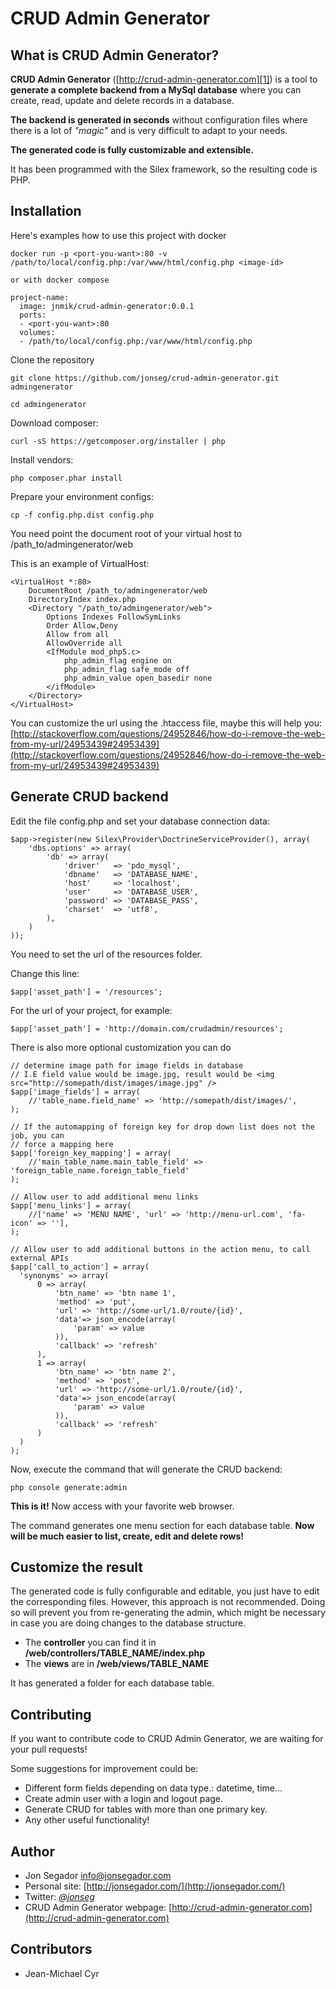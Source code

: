 CRUD Admin Generator
===================

What is CRUD Admin Generator?
-----------------------------

**CRUD Admin Generator** ([http://crud-admin-generator.com][1]) is a tool to **generate a complete backend from a MySql database** where you can create, read, update and delete records in a database. 

**The backend is generated in seconds** without configuration files where there is a lot of *"magic"* and is very difficult to adapt to your needs. 

**The generated code is fully customizable and extensible.**

It has been programmed with the Silex framework, so the resulting code is PHP.


Installation
------------

Here's examples how to use this project with docker

    docker run -p <port-you-want>:80 -v /path/to/local/config.php:/var/www/html/config.php <image-id>

    or with docker compose

    project-name:
      image: jnmik/crud-admin-generator:0.0.1
      ports:
      - <port-you-want>:80
      volumes:
      - /path/to/local/config.php:/var/www/html/config.php


Clone the repository

    git clone https://github.com/jonseg/crud-admin-generator.git admingenerator

    cd admingenerator

Download composer:

    curl -sS https://getcomposer.org/installer | php

Install vendors:

    php composer.phar install

Prepare your environment configs:

    cp -f config.php.dist config.php

You need point the document root of your virtual host to /path_to/admingenerator/web

This is an example of VirtualHost:

    <VirtualHost *:80>
        DocumentRoot /path_to/admingenerator/web
        DirectoryIndex index.php
        <Directory "/path_to/admingenerator/web">
            Options Indexes FollowSymLinks
            Order Allow,Deny
            Allow from all
            AllowOverride all
            <IfModule mod_php5.c>
                php_admin_flag engine on
                php_admin_flag safe_mode off
                php_admin_value open_basedir none
            </ifModule>
        </Directory>
    </VirtualHost>
    
You can customize the url using the .htaccess file, maybe this will help you:
[http://stackoverflow.com/questions/24952846/how-do-i-remove-the-web-from-my-url/24953439#24953439](http://stackoverflow.com/questions/24952846/how-do-i-remove-the-web-from-my-url/24953439#24953439)


Generate CRUD backend
---------------------

Edit the file config.php and set your database connection data:

    $app->register(new Silex\Provider\DoctrineServiceProvider(), array(
        'dbs.options' => array(
            'db' => array(
                'driver'   => 'pdo_mysql',
                'dbname'   => 'DATABASE_NAME',
                'host'     => 'localhost',
                'user'     => 'DATABASE_USER',
                'password' => 'DATABASE_PASS',
                'charset'  => 'utf8',
            ),
        )
    ));


You need to set the url of the resources folder.

Change this line:

    $app['asset_path'] = '/resources';

For the url of your project, for example:

    $app['asset_path'] = 'http://domain.com/crudadmin/resources';

There is also more optional customization you can do

    // determine image path for image fields in database
    // I.E field value would be image.jpg, result would be <img src="http://somepath/dist/images/image.jpg" />
    $app['image_fields'] = array(
        //'table_name.field_name' => 'http://somepath/dist/images/',
    );

    // If the automapping of foreign key for drop down list does not the job, you can
    // force a mapping here
    $app['foreign_key_mapping'] = array(
        //'main_table_name.main_table_field' => 'foreign_table_name.foreign_table_field'
    );

    // Allow user to add additional menu links
    $app['menu_links'] = array(
        //['name' => 'MENU NAME', 'url' => 'http://menu-url.com', 'fa-icon' => ''],
    );

    // Allow user to add additional buttons in the action menu, to call external APIs
    $app['call_to_action'] = array(
      'synonyms' => array(
          0 => array(
              'btn_name' => 'btn name 1',
              'method' => 'put',
              'url' => 'http://some-url/1.0/route/{id}',
              'data'=> json_encode(array(
                  'param' => value
              )),
              'callback' => 'refresh'
          ),
          1 => array(
              'btn_name' => 'btn name 2',
              'method' => 'post',
              'url' => 'http://some-url/1.0/route/{id}',
              'data'=> json_encode(array(
                  'param' => value
              )),
              'callback' => 'refresh'
          )
      )
    );

Now, execute the command that will generate the CRUD backend:

    php console generate:admin

**This is it!** Now access with your favorite web browser.


The command generates one menu section for each database table. **Now will be much easier to list, create, edit and delete rows!**


Customize the result
--------------------

The generated code is fully configurable and editable, you just have to edit the corresponding files.
However, this approach is not recommended. Doing so will prevent you from re-generating the admin, which might
be necessary in case you are doing changes to the database structure.

 - The **controller** you can find it in **/web/controllers/TABLE_NAME/index.php**
 - The **views** are in **/web/views/TABLE_NAME**

It has generated a folder for each database table.


Contributing
------------

If you want to contribute code to CRUD Admin Generator, we are waiting for your pull requests!

Some suggestions for improvement could be:

 - Different form fields depending on data type.: datetime, time...
 - Create admin user with a login and logout page.
 - Generate CRUD for tables with more than one primary key.
 - Any other useful functionality!

Author
------

* Jon Segador <info@jonsegador.com>
* Personal site: [http://jonsegador.com/](http://jonsegador.com/)
* Twitter: *[@jonseg](https://twitter.com/jonseg)*
* CRUD Admin Generator webpage: [http://crud-admin-generator.com](http://crud-admin-generator.com)

Contributors
------------
* Jean-Michael Cyr


  [1]: http://crud-admin-generator.com
